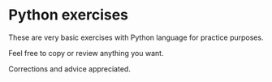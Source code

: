 # Python exercises

These are very basic exercises with Python language for practice purposes.

Feel free to copy or review anything you want.

Corrections and advice appreciated.
